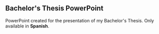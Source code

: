 ## Bachelor's Thesis PowerPoint

PowerPoint created for the presentation of my Bachelor's Thesis.
Only available in **Spanish**.
